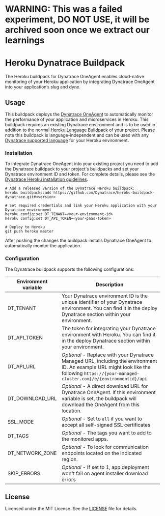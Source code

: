 # WARNING: This was a failed experiment, DO NOT USE, it will be archived soon once we extract our learnings

# Heroku Dynatrace Buildpack

The Heroku buildpack for Dynatrace OneAgent enables cloud-native monitoring of your Heroku application by integrating Dynatrace OneAgent into your application’s slug and dyno.

## Usage

This buildpack deploys the [Dynatrace OneAgent] to automatically monitor the performance of your application and microservices in Heroku. This buildpack requires an existing Dynatrace environment and is to be used in addition to the normal [Heroku Language Buildpack] of your project. Please note this buildpack is language-independent and can be used with any [Dynatrace supported language](https://www.dynatrace.com/support/help/technology-support#applications-services-and-databases) for your Heroku environment.

### Installation

To integrate Dynatrace OneAgent into your existing project you need to add the Dynatrace buildpack to your project's buildpacks and set your Dynatrace environment ID and token. For complete details, please see the [Dynatrace Heroku installation guidelines](https://www.dynatrace.com/support/help/how-to-use-dynatrace/infrastructure-monitoring/cloud-platform-monitoring/heroku-monitoring).

```shell
# Add a released version of the Dynatrace Heroku buildpack:
heroku buildpacks:add https://github.com/Dynatrace/heroku-buildpack-dynatrace.git#<version>

# Set required credentials and link your Heroku application with your Dynatrace environment
heroku config:set DT_TENANT=<your-environment-id>
heroku config:set DT_API_TOKEN=<your-paas-token>

# Deploy to Heroku
git push heroku master
```

After pushing the changes the buildpack installs Dynatrace OneAgent to automatically monitor the application.

### Configuration

The Dynatrace buildpack supports the following configurations:

| Environment variable | Description|
| --- | --- |
| DT_TENANT | Your Dynatrace environment ID is the unique identifier of your Dynatrace environment. You can find it in the deploy Dynatrace section within your environment. |
| DT_API_TOKEN | The token for integrating your Dynatrace environment with Heroku. You can find it in the deploy Dynatrace section within your environment. |
| DT_API_URL | *Optional* - Replace with your Dynatrace Managed URL, including the environment ID. An example URL might look like the following `https://{your-managed-cluster.com}/e/{environmentid}/api` |
| DT_DOWNLOAD_URL | *Optional* - A direct download URL for Dynatrace OneAgent. If this environment variable is set, the buildpack will download the OneAgent from this location. |
| SSL_MODE | *Optional* - Set to `all` if you want to accept all self-signed SSL certificates |
| DT_TAGS | *Optional* - The tags you want to add to the monitored apps. |
| DT_NETWORK_ZONE | *Optional* - To look for communication endpoints located on the indicated region. |
| SKIP_ERRORS | *Optional* - If set to 1, app deployment won't fail on agent installer download errors |


## License

Licensed under the MIT License. See the [LICENSE] file for details.

[Dynatrace OneAgent]: https://www.dynatrace.com/support/help/setup-and-configuration/dynatrace-oneagent
[Heroku Language Buildpack]: https://devcenter.heroku.com/articles/buildpacks#default-buildpacks
[LICENSE]: https://github.com/dynatrace/heroku-buildpack-dynatrace/blob/master/LICENSE
